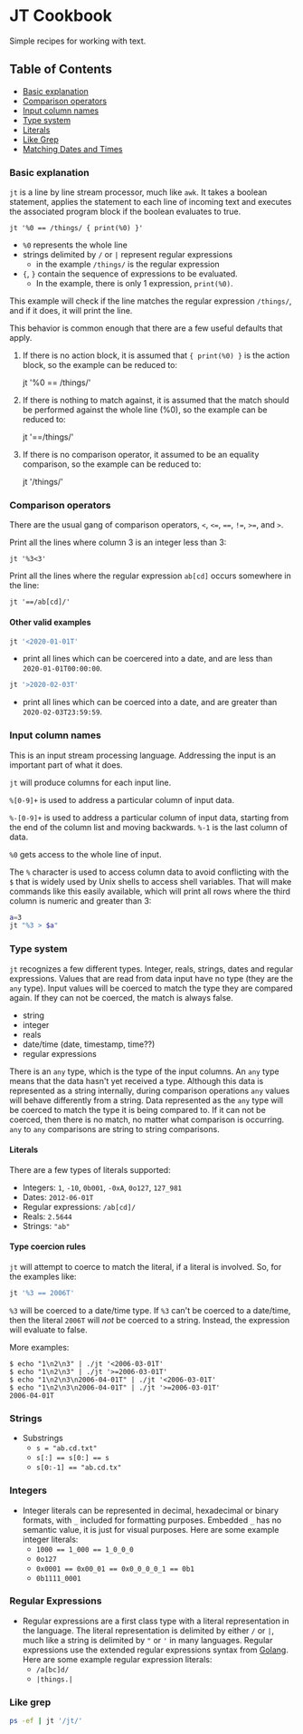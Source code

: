 # JT Cookbook

Simple recipes for working with text.

## Table of Contents

- [Basic explanation](#basic-explanation)
- [Comparison operators](#comparison-operators)
- [Input column names](#input-column-names)
- [Type system](#type-system)
- [Literals](#literals)
- [Like Grep](#like-grep)
- [Matching Dates and Times](#matching-dates-and-times)

### Basic explanation

`jt` is a line by line stream processor, much like `awk`. It takes a boolean
statement, applies the statement to each line of incoming text and executes the
associated program block if the boolean evaluates to true.

    jt '%0 == /things/ { print(%0) }'

- `%0` represents the whole line
- strings delimited by `/` or `|` represent regular expressions
    - in the example `/things/` is the regular expression
- `{`, `}` contain the sequence of expressions to be evaluated.
    - In the example, there is only 1 expression, `print(%0)`.

This example will check if the line matches the regular expression `/things/`,
and if it does, it will print the line.

This behavior is common enough that there are a few useful defaults that apply.

1. If there is no action block, it is assumed that `{ print(%0) }` is the
   action block, so the example can be reduced to:

    jt '%0 == /things/'

1. If there is nothing to match against, it is assumed that the match should be
   performed against the whole line (%0), so the example can be reduced to:

    jt '==/things/'

1. If there is no comparison operator, it assumed to be an equality comparison,
   so the example can be reduced to:

    jt '/things/'

### Comparison operators

There are the usual gang of comparison operators, `<`, `<=`, `==`, `!=`, `>=`,
and `>`.

Print all the lines where column 3 is an integer less than 3:

    jt '%3<3'

Print all the lines where the regular expression `ab[cd]` occurs somewhere in the line:

    jt '==/ab[cd]/'

#### Other valid examples

```sh
jt '<2020-01-01T'
```

- print all lines which can be coercered into a date, and are less than
  `2020-01-01T00:00:00`.

```sh
jt '>2020-02-03T'
```

- print all lines which can be coerced into a date, and are greater than
  `2020-02-03T23:59:59`.

### Input column names

This is an input stream processing language. Addressing the input is an
important part of what it does.

`jt` will produce columns for each input line.

`%[0-9]+` is used to address a particular column of input data.

`%-[0-9]+` is used to address a particular column of input data, starting from
the end of the column list and moving backwards. `%-1` is the last column of
data.

`%0` gets access to the whole line of input.

The `%` character is used to access column data to avoid conflicting with the
`$` that is widely used by Unix shells to access shell variables. That will
make commands like this easily available, which will print all rows where the
third column is numeric and greater than 3:

```sh
a=3
jt "%3 > $a"
```

### Type system

`jt` recognizes a few different types. Integer, reals, strings, dates and
regular expressions. Values that are read from data input have no type (they
are the `any` type). Input values will be coerced to match the type they are
compared again. If they can not be coerced, the match is always false.

- string
- integer
- reals
- date/time (date, timestamp, time??)
- regular expressions

There is an `any` type, which is the type of the input columns. An `any` type
means that the data hasn't yet received a type. Although this data is
represented as a string internally, during comparison operations `any` values
will behave differently from a string. Data represented as the `any` type will
be coerced to match the type it is being compared to. If it can not be coerced,
then there is no match, no matter what comparison is occurring.  `any` to `any`
comparisons are string to string comparisons.

#### Literals

There are a few types of literals supported:

-   Integers: `1`, `-10`, `0b001`, `-0xA`, `0o127`, `127_981`
-   Dates: `2012-06-01T`
-   Regular expressions: `/ab[cd]/`
-   Reals: `2.5644`
-   Strings: `"ab"`

#### Type coercion rules

`jt` will attempt to coerce to match the literal, if a literal is involved. So,
for the examples like:

```sh
jt '%3 == 2006T'
```

`%3` will be coerced to a date/time type. If `%3` can't be coerced to a
date/time, then the literal `2006T` will _not_ be coerced to a string. Instead,
the expression will evaluate to false.

More examples:

```
$ echo "1\n2\n3" | ./jt '<2006-03-01T'
$ echo "1\n2\n3" | ./jt '>=2006-03-01T'
$ echo "1\n2\n3\n2006-04-01T" | ./jt '<2006-03-01T'
$ echo "1\n2\n3\n2006-04-01T" | ./jt '>=2006-03-01T'
2006-04-01T
```

### Strings

- Substrings
    - `s = "ab.cd.txt"`
    - `s[:] == s[0:] == s`
    - `s[0:-1] == "ab.cd.tx"`

### Integers

- Integer literals can be represented in decimal, hexadecimal or binary
  formats, with `_` included for formatting purposes. Embedded `_` has no
  semantic value, it is just for visual purposes. Here are some example integer
  literals:
    - `1000 == 1_000 == 1_0_0_0`
    - `0o127`
    - `0x0001 == 0x00_01 == 0x0_0_0_0_1 == 0b1`
    - `0b1111_0001`

### Regular Expressions

- Regular expressions are a first class type with a literal representation in
  the language. The literal representation is delimited by either `/` or `|`,
  much like a string is delimited by `"` or `'` in many languages. Regular
  expressions use the extended regular expressions syntax from
  [Golang](https://golang.org/pkg/regexp/syntax/). Here are some example
  regular expression literals:
    - `/a[bc]d/`
    - `|things.|`

### Like grep

```sh
ps -ef | jt '/jt/'
```
